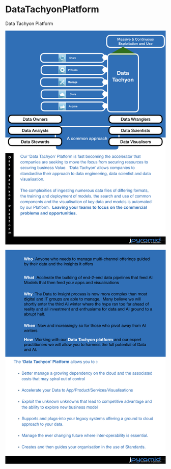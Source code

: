 # DataTachyonPlatform
Data Tachyon Platform

![alt text](https://github.com/dragomirdev/DataTachyonPlatform/blob/dev/documentation/dtp/DTP-Images.001.jpeg)

![alt text](https://github.com/dragomirdev/DataTachyonPlatform/blob/dev/documentation/dtp/DTP-Images.002.jpeg)
